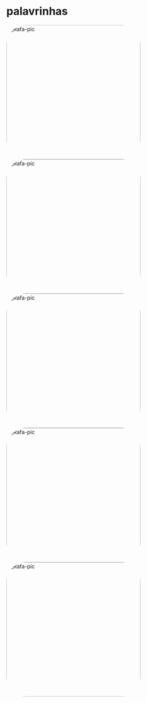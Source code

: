 # palavrinhas
<img align="center" alt="Rafa-pic" height="350" style="border-radius:50px;" src="https://cdn.discordapp.com/attachments/951868713622208582/951868823684911184/unknown.png">

<img align="center" alt="Rafa-pic" height="350" style="border-radius:50px;" src="https://cdn.discordapp.com/attachments/951868713622208582/951869743474815036/unknown.png">

<img align="center" alt="Rafa-pic" height="350" style="border-radius:50px;" src="https://cdn.discordapp.com/attachments/951868713622208582/951869787129122906/unknown.png">

<img align="center" alt="Rafa-pic" height="350" style="border-radius:50px;" src="https://cdn.discordapp.com/attachments/951868713622208582/951869836760338472/unknown.png">

<img align="center" alt="Rafa-pic" height="350" style="border-radius:50px;" src="https://cdn.discordapp.com/attachments/951868713622208582/951869919170019358/unknown.png">
